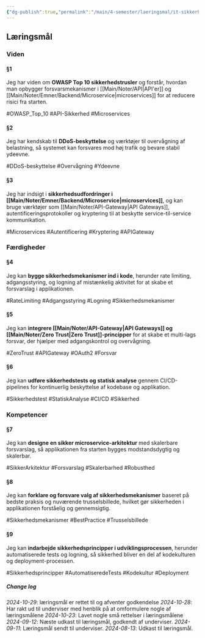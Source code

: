 ```yaml
---
{"dg-publish":true,"permalink":"/main/4-semester/laeringsmal/it-sikkerhedslaeringsmal/","title":"It-Sikkerheds Læringmål","created":"2024-09-13T09:13:17.484+02:00"}
---
```


## Læringsmål

### Viden

#### §1

Jeg har viden om **OWASP Top 10 sikkerhedstrusler** og forstår, hvordan man opbygger forsvarsmekanismer i [[Main/Noter/API\|API'er]] og [[Main/Noter/Emner/Backend/Microservice\|microservices]] for at reducere risici fra starten.

#OWASP_Top_10 #API-Sikkerhed #Microservices

#### §2

Jeg har kendskab til **DDoS-beskyttelse** og værktøjer til overvågning af belastning, så systemet kan forsvares mod høj trafik og bevare stabil ydeevne.

#DDoS-beskyttelse #Overvågning #Ydeevne

#### §3

Jeg har indsigt i **sikkerhedsudfordringer i [[Main/Noter/Emner/Backend/Microservice\|microservices]]**, og kan bruge værktøjer som [[Main/Noter/API-Gateway\|API Gateways]], autentificeringsprotokoller og kryptering til at beskytte service-til-service kommunikation.

#Microservices #Autentificering #Kryptering #APIGateway

### Færdigheder

#### §4

Jeg kan **bygge sikkerhedsmekanismer ind i kode**, herunder rate limiting, adgangsstyring, og logning af mistænkelig aktivitet for at skabe et forsvarslag i applikationen.

#RateLimiting #Adgangsstyring #Logning #Sikkerhedsmekanismer

#### §5

Jeg kan **integrere [[Main/Noter/API-Gateway\|API Gateways]] og [[Main/Noter/Zero Trust\|Zero Trust]]-principper** for at skabe et multi-lags forsvar, der hjælper med adgangskontrol og overvågning.

#ZeroTrust #APIGateway #OAuth2 #Forsvar

#### §6

Jeg kan **udføre sikkerhedstests og statisk analyse** gennem CI/CD-pipelines for kontinuerlig beskyttelse af kodebase og applikation.

#Sikkerhedstest #StatiskAnalyse #CI/CD #Sikkerhed

### Kompetencer

#### §7

Jeg kan **designe en sikker microservice-arkitektur** med skalerbare forsvarslag, så applikationen fra starten bygges modstandsdygtig og skalerbar.

#SikkerArkitektur #Forsvarslag #Skalerbarhed #Robusthed

#### §8

Jeg kan **forklare og forsvare valg af sikkerhedsmekanismer** baseret på bedste praksis og nuværende trusselsbillede, hvilket gør sikkerheden i applikationen forståelig og gennemsigtig.

#Sikkerhedsmekanismer #BestPractice #Trusselsbillede

#### §9
 
Jeg kan **indarbejde sikkerhedsprincipper i udviklingsprocessen**, herunder automatiserede tests og logning, så sikkerhed bliver en del af kodekulturen og deployment-processen.

#Sikkerhedsprincipper #AutomatiseredeTests #Kodekultur #Deployment

##### Change log
*2024-10-29*: læringsmål er rettet til og afventer godkendelse
*2024-10-28*: Har rakt ud til underviser med henblik på at omformulere nogle af læringsmålene 
*2024-10-23*: Lavet nogle små rettelser i læringsmålene
*2024-09-12*: Næste udkast til læringsmål, godkendt af underviser.
*2024-09-11*: Læringsmål sendt til underviser.
*2024-08-13*: Udkast til læringsmål.